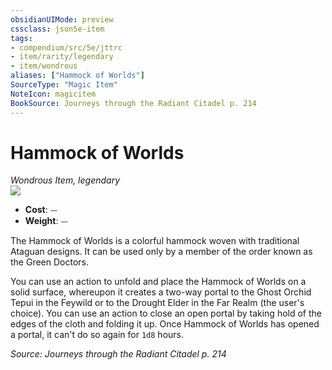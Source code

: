 ```yaml
---
obsidianUIMode: preview
cssclass: json5e-item
tags:
- compendium/src/5e/jttrc
- item/rarity/legendary
- item/wondrous
aliases: ["Hammock of Worlds"]
SourceType: "Magic Item"
NoteIcon: magicitem
BookSource: Journeys through the Radiant Citadel p. 214
---
```

# Hammock of Worlds
*Wondrous Item, legendary*  
![](/2-Mechanics/CLI/items/img/hammock-of-worlds.webp#right)  

- **Cost**: ⏤
- **Weight**: ⏤

The Hammock of Worlds is a colorful hammock woven with traditional Ataguan designs. It can be used only by a member of the order known as the Green Doctors.

You can use an action to unfold and place the Hammock of Worlds on a solid surface, whereupon it creates a two-way portal to the Ghost Orchid Tepui in the Feywild or to the Drought Elder in the Far Realm (the user's choice). You can use an action to close an open portal by taking hold of the edges of the cloth and folding it up. Once Hammock of Worlds has opened a portal, it can't do so again for `1d8` hours.

*Source: Journeys through the Radiant Citadel p. 214*